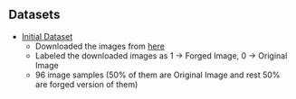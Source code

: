 ## Datasets
- [Initial Dataset](https://drive.google.com/open?id=1wlJukwPmk3yAVzELeCHL6KHfoiuKUieK)
    - Downloaded the images from [here](https://www5.cs.fau.de/research/data/image-manipulation/)
    - Labeled the downloaded images as 1 -> Forged Image, 0 -> Original Image
    - 96 image samples (50% of them are Original Image and rest 50% are forged version of them)
